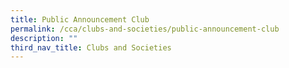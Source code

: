 ```yaml
---
title: Public Announcement Club
permalink: /cca/clubs-and-societies/public-announcement-club
description: ""
third_nav_title: Clubs and Societies
---
```

